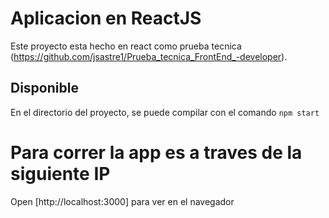 # Aplicacion en ReactJS

Este proyecto esta hecho en react como prueba tecnica (https://github.com/jsastre1/Prueba_tecnica_FrontEnd_-developer).

## Disponible

En el directorio del proyecto, se puede compilar con el comando `npm start`

# Para correr la app es a traves de  la siguiente IP 
Open [http://localhost:3000] para ver en el navegador
